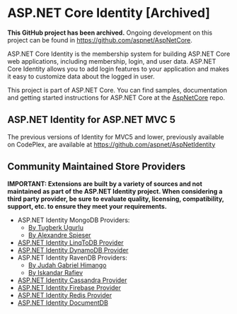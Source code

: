 ASP.NET Core Identity [Archived]
================================

**This GitHub project has been archived.** Ongoing development on this project can be found in <https://github.com/aspnet/AspNetCore>.

ASP.NET Core Identity is the membership system for building ASP.NET Core web applications, including membership, login, and user data. ASP.NET Core Identity allows you to add login features to your application and makes it easy to customize data about the logged in user.

This project is part of ASP.NET Core. You can find samples, documentation and getting started instructions for ASP.NET Core at the [AspNetCore](https://github.com/aspnet/AspNetCore) repo.

## ASP.NET Identity for ASP.NET MVC 5

The previous versions of Identity for MVC5 and lower, previously available on CodePlex, are available at https://github.com/aspnet/AspNetIdentity

## Community Maintained Store Providers

**IMPORTANT: Extensions are built by a variety of sources and not maintained as part of the ASP.NET Identity project. When considering a third party provider, be sure to evaluate quality, licensing, compatibility, support, etc. to ensure they meet your requirements.**

* ASP.NET Identity MongoDB Providers:
  * [By Tugberk Ugurlu](https://github.com/tugberkugurlu/AspNetCore.Identity.MongoDB)
  * [By Alexandre Spieser](https://github.com/alexandre-spieser/AspNetCore.Identity.MongoDbCore) 
 * [ASP.NET Identity LinqToDB Provider](https://github.com/ili/LinqToDB.Identity) 
 * [ASP.NET Identity DynamoDB Provider](https://github.com/miltador/AspNetCore.Identity.DynamoDB)
 * ASP.NET Identity RavenDB Providers:
    * [By Judah Gabriel Himango](https://github.com/JudahGabriel/RavenDB.Identity)
    * [By Iskandar Rafiev](https://github.com/maqduni/AspNetCore.Identity.RavenDB)
 * [ASP.NET Identity Cassandra Provider](https://github.com/lkubis/AspNetCore.Identity.Cassandra)
 * [ASP.NET Identity Firebase Provider](https://github.com/aguacongas/Identity.Firebase)
 * [ASP.NET Identity Redis Provider](https://github.com/aguacongas/Identity.Redis)
 * [ASP.NET Identity DocumentDB](https://github.com/FelschR/AspNetCore.Identity.DocumentDB)
